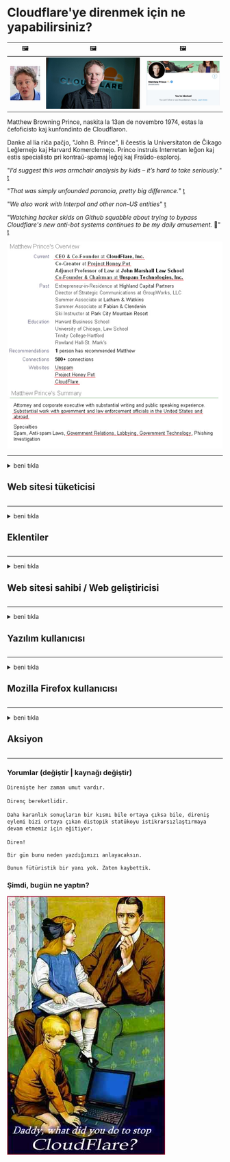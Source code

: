 # Cloudflare'ye direnmek için ne yapabilirsiniz?

| 🖼 | 🖼 | 🖼 |
| --- | --- | --- |
| ![](../image/matthew_prince_teen.jpg) | ![](../image/matthew_prince.jpg) | ![](../image/blockedbymatthewprince.jpg) |


Matthew Browning Prince, naskita la 13an de novembro 1974, estas la ĉefoficisto kaj kunfondinto de Cloudflaron.

Danke al lia riĉa paĉjo, "John B. Prince", li ĉeestis la Universitaton de Ĉikago Leĝlernejo kaj Harvard Komerclernejo.
Princo instruis Interretan leĝon kaj estis specialisto pri kontraŭ-spamaj leĝoj kaj Fraŭdo-esploroj.


"*I’d suggest this was armchair analysis by kids – it’s hard to take seriously.*" [t](https://www.theguardian.com/technology/2015/nov/19/cloudflare-accused-by-anonymous-helping-isis)

"*That was simply unfounded paranoia, pretty big difference.*"  [t](https://twitter.com/xxdesmus/status/992757936123359233)

"*We also work with Interpol and other non-US entities*" [t](https://twitter.com/eastdakota/status/1203028504184360960)

"*Watching hacker skids on Github squabble about trying to bypass Cloudflare's new anti-bot systems continues to be my daily amusement.* 🍿" [t](https://twitter.com/eastdakota/status/1273277839102656515)


![](../image/whoismp.jpg)

---


<details>
<summary>beni tıkla

## Web sitesi tüketicisi
</summary>


- Beğendiğiniz web sitesi Cloudflare kullanıyorsa, onlara Cloudflare kullanmamalarını söyleyin.
  - Facebook, Reddit, Twitter veya Mastodon gibi sosyal medyada sızlanmak hiçbir fark yaratmaz. [Eylemler hashtag'lerden daha yüksektir.](https://twitter.com/phyzonloop/status/1274132092490862594)
  - Kendinizi faydalı hale getirmek istiyorsanız web sitesi sahibiyle iletişime geçmeyi deneyin.

[Cloudflare dedi](https://github.com/Eloston/ungoogled-chromium/issues/783):
```
Sorun yaşadığınız belirli hizmetler veya siteler için yöneticilere ulaşmanızı ve deneyimlerinizi paylaşmanızı öneririz.
```

[Siz istemezseniz, web sitesi sahibi bu sorunu asla bilemez.](../PEOPLE.md)

![](../image/liberapay.jpg)

[Başarılı örnek](https://counterpartytalk.org/t/turn-off-cloudflare-on-counterparty-co-plz/164/5).<br>
Bir sorunun var? [Şimdi sesini yükselt.](https://github.com/maraoz/maraoz.github.io/issues/1) Aşağıdaki örnek.

```
Siz sadece kurumsal sansüre ve kitlesel gözetlemeye yardım ediyorsunuz.
http://crimeflare.eu.org
```

```
Web sayfanız, CloudFlare'nin gizliliği kötüye kullanan özel duvarlı bahçesinde.
http://crimeflare.eu.org
```

- Web sitesinin gizlilik politikasını okumak için biraz zaman ayırın.
  - Web sitesi Cloudflare'nin arkasındaysa veya web sitesi Cloudflare'ye bağlı hizmetleri kullanıyorsa.

"Cloudflare" nin ne olduğunu açıklamalı ve verilerinizi Cloudflare ile paylaşmak için izin istemelidir. Bunu yapmamak, güven kaybına neden olur ve söz konusu web sitesinden kaçınılmalıdır.

[Kabul edilebilir bir gizlilik politikası örneği burada](https://archive.is/bDlTz) ("Subprocessors" > "Entity Name")

```
Gizlilik politikanızı okudum ve Cloudflare kelimesini bulamıyorum.
Verilerimi Cloudflare'ye aktarmaya devam ederseniz sizinle veri paylaşmayı reddediyorum.
http://crimeflare.eu.org
```

Bu, Cloudflare kelimesine sahip olmayan bir gizlilik politikası örneğidir.
[Liberland Jobs](https://archive.is/daKIr) [privacy policy](https://docsend.com/view/feiwyte):

![](../image/cfwontobey.jpg)

Cloudflare kendi gizlilik politikasına sahiptir.
[Cloudflare doxxing insanları seviyor.](https://www.reddit.com/r/GamerGhazi/comments/2s64fe/be_wary_reporting_to_cloudflare/)

İşte web sitesinin kayıt formu için iyi bir örnek.
AFAIK, sıfır web sitesi bunu yapar. Onlara güvenecek misin?

```
"XYZ'ye Kaydol" seçeneğine tıklayarak, hizmet şartlarımızı ve gizlilik bildirimimizi kabul etmiş olursunuz.
Verilerinizi Cloudflare ile paylaşmayı ve ayrıca cloudflare'ın gizlilik bildirimini de kabul etmiş olursunuz.
Cloudflare bilgilerinizi sızdırırsa veya sunucularımıza bağlanmanıza izin vermezse, bu bizim hatamız değildir. [*]

[ kaydol ] [ katılmıyorum ]
```
[*] [PEOPLE.md](../PEOPLE.md)


- Hizmetlerini kullanmamaya çalışın. Cloudflare tarafından izlendiğinizi unutmayın.
  - ["I'm in your TLS, sniffin' your passworz"](../image/iminurtls.jpg)

- Başka bir web sitesi arayın. İnternette alternatifler ve fırsatlar var!

- Arkadaşlarınızı günlük olarak Tor kullanmaya ikna edin.
  - Anonimlik, açık internetin standardı olmalıdır!
  - [Tor projesinin bu projeyi beğenmediğini unutmayın.](../HISTORY.md)

</details>

------

<details>
<summary>beni tıkla

## Eklentiler
</summary>

- Tarayıcınız Firefox, Tor Browser veya Ungoogled Chromium ise aşağıdaki eklentilerden birini kullanın.
  - Başka bir yeni eklenti eklemek istiyorsanız, önce onun hakkında sorun.


| İsim Soyisim | Geliştirici | Destek | Engelleyebilir | Bildirebilir | Chrome |
| -------- | -------- | -------- | -------- | -------- | -------- |
| [Bloku Cloudflaron MITM-Atakon](../subfiles/about.bcma.md) | #Addon | [ ? ](http://crimeflare.eu.org/) | **Evet**     | **Evet**     |  **Evet** |
| [Ĉu ligoj estas vundeblaj al MITM-atako?](../subfiles/about.ismm.md) | #Addon | [ ? ](http://crimeflare.eu.org/) | Hayır     | **Evet**     |  **Evet** |
| [Ĉu ĉi tiuj ligoj blokos Tor-uzanton?](../subfiles/about.isat.md) | #Addon | [ ? ](http://crimeflare.eu.org/) | Hayır     | **Evet**     |  **Evet** |
| [Block Cloudflare MITM Attack](https://trac.torproject.org/projects/tor/attachment/ticket/24351/block_cloudflare_mitm_attack-1.0.14.1-an%2Bfx.xpi)<br>[**DELETED BY TOR PROJECT**](../HISTORY.md) | nullius | [ ? ](../tool/block_cloudflare_mitm_fx), [Link](http://crimeflare.eu.org/) | **Evet**     | **Evet**     |  Hayır |
| [TPRB](http://34ahehcli3epmhbu2wbl6kw6zdfl74iyc4vg3ja4xwhhst332z3knkyd.onion/) | Sw | [ ? ](http://34ahehcli3epmhbu2wbl6kw6zdfl74iyc4vg3ja4xwhhst332z3knkyd.onion/) | **Evet**     | **Evet**     |  Hayır |
| [Detect Cloudflare](https://addons.mozilla.org/en-US/firefox/addon/detect-cloudflare/) | Frank Otto | [ ? ](https://github.com/traktofon/cf-detect) | Hayır     | **Evet**     |  Hayır |
| [True Sight](https://addons.mozilla.org/en-US/firefox/addon/detect-cloudflare-plus/) | claustromaniac | [ ? ](https://github.com/claustromaniac/detect-cloudflare-plus) | Hayır     | **Evet**     |  Hayır |
| [Which Cloudflare datacenter am I visiting?](https://addons.mozilla.org/en-US/firefox/addon/cf-pop/) | 依云 | [ ? ](https://github.com/lilydjwg/cf-pop) | Hayır     | **Evet**     |  Hayır |


- "Merkezi olmayan gözler", "CDNJS (Cloudflare)" bağlantısını durdurabilir.
  - Çok sayıda isteğin ağlara ulaşmasını engeller ve sitelerin bozulmasını önlemek için yerel dosyalar sunar.
  - Geliştirici yanıtladı: "[very concerning indeed](https://github.com/Synzvato/decentraleyes/issues/236#issuecomment-352049501)", "[widespread usage severely centralizes the web](https://github.com/Synzvato/decentraleyes/issues/251#issuecomment-366752049)"

- [Ayrıca, Cloudflare sertifikasını Sertifika Yetkilinizden (CA) kaldırabilir veya bu sertifikaya güvenmeyebilirsiniz.](https://www.ssl.com/how-to/remove-root-certificate-firefox/)

</details>

------

<details>
<summary>beni tıkla

## Web sitesi sahibi / Web geliştiricisi
</summary>


![](../image/word_cloudflarefree.jpg)

- Cloudflare çözümünü kullanmayın, Dönem.
  - Bundan daha iyisini yapabilirsin, değil mi? [Cloudflare aboneliklerini, planlarını, etki alanlarını veya hesapları nasıl kaldıracağınız aşağıda açıklanmıştır.](https://support.cloudflare.com/hc/en-us/articles/200167776-Removing-subscriptions-plans-domains-or-accounts)

| 🖼 | 🖼 |
| --- | --- |
| ![](../image/htmlalertcloudflare.jpg) | ![](../image/htmlalertcloudflare2.jpg) |

- Daha fazla müşteri mi istiyorsunuz? Ne yapacağını biliyorsun. İpucu "çizginin üstünde" dir.
  - [Merhaba, "Gizliliğinizi ciddiye alıyoruz" yazdınız ama "403 Yasaklı Anonim Proxy'ye İzin Verilmiyor" hatası aldım.](https://it.slashdot.org/story/19/02/19/0033255/stop-saying-we-take-your-privacy-and-security-seriously) Tor veya VPN'i neden engelliyorsunuz? Ve neden geçici e-postaları engelliyorsunuz?

![](../image/anonexist.jpg)

- Cloudflare kullanmak, kesinti olasılığını artıracaktır. Sunucunuz kapalıysa veya Cloudflare çalışmıyorsa ziyaretçiler web sitenize erişemez.
  - [Cloudflare'nin asla düşmediğini gerçekten düşündün mü?](https://www.ibtimes.com/cloudflare-down-not-working-sites-producing-504-gateway-timeout-errors-2618008) [Another](https://twitter.com/Jedduff/status/1097875615997399040) [sample](https://twitter.com/search?f=tweets&vertical=default&q=Cloudflare%20is%20having%20problems). [Need more](../PEOPLE.md)?

![](../image/cloudflareinternalerror.jpg)

- "API hizmetinizi", "yazılım güncelleme sunucunuzu" veya "RSS beslemenizi" proxy olarak kullanmak müşterinize zarar verir. Bir müşteri sizi aradı ve "Artık API'nizi kullanamıyorum" dedi ve neler olduğu hakkında hiçbir fikriniz yok. Cloudflare, müşterinizi sessizce engelleyebilir. Sence tamam mı?
  - Birçok RSS okuyucu istemcisi ve RSS okuyucu çevrimiçi hizmeti vardır. İnsanların abone olmasına izin vermiyorsan neden RSS beslemesi yayınlıyorsun?

![](../image/rssfeedovercf.jpg)

- HTTPS sertifikasına ihtiyacınız var mı? "Let's Encrypt" kullanın veya CA şirketinden satın alın.

- DNS sunucusuna ihtiyacınız var mı? Kendi sunucunuzu kuramıyor musunuz? Peki ya onlar: [Hurricane Electric Free DNS](https://dns.he.net/), [Dyn.com](https://dyn.com/dns/), [1984 Hosting](https://www.1984hosting.com/), [Afraid.Org (TOR kullanıyorsanız yönetici hesabınızı silin)](https://freedns.afraid.org/)

- Barındırma hizmeti mi arıyorsunuz? Sadece ücretsiz mi? Peki ya onlar: [Onion Service](http://vww6ybal4bd7szmgncyruucpgfkqahzddi37ktceo3ah7ngmcopnpyyd.onion/en/security/network-security/tor/onionservices-best-practices), [Free Web Hosting Area](https://freewha.com/), [Autistici/Inventati Web Site Hosting](https://www.autinv5q6en4gpf4.onion/services/website), [Github Pages](https://pages.github.com/), [Surge](https://surge.sh/)
  - [Cloudflare için alternatifler](../subfiles/cloudflare-alternatives.md)

- "Cloudflare-ipfs.com" kullanıyor musunuz? [Cloudflare IPFS'nin kötü olduğunu biliyor musunuz?](../PEOPLE.md)

- OWASP ve Fail2Ban gibi Web Uygulaması Güvenlik Duvarını sunucunuza kurun ve uygun şekilde yapılandırın.
  - Tor'u engellemek bir çözüm değildir. Herkesi sadece küçük kötü kullanıcılar için cezalandırmayın.

- "Cloudflare Warp" kullanıcılarının web sitenize erişmesini yeniden yönlendirin veya engelleyin. Ve yapabiliyorsanız bir neden belirtin.

> IP listesi: "[Cloudflare’nin mevcut IP aralıkları](cloudflare_inc/)"

> A: Sadece onları engelle

```
server {
...
deny 173.245.48.0/20;
deny 103.21.244.0/22;
deny 103.22.200.0/22;
deny 103.31.4.0/22;
deny 141.101.64.0/18;
deny 108.162.192.0/18;
deny 190.93.240.0/20;
deny 188.114.96.0/20;
deny 197.234.240.0/22;
deny 198.41.128.0/17;
deny 162.158.0.0/15;
deny 104.16.0.0/12;
deny 172.64.0.0/13;
deny 131.0.72.0/22;
deny 2400:cb00::/32;
deny 2606:4700::/32;
deny 2803:f800::/32;
deny 2405:b500::/32;
deny 2405:8100::/32;
deny 2a06:98c0::/29;
deny 2c0f:f248::/32;
...
}
```

> B: Uyarı sayfasına yönlendir

```
http {
...
geo $iscf {
default 0;
173.245.48.0/20 1;
103.21.244.0/22 1;
103.22.200.0/22 1;
103.31.4.0/22 1;
141.101.64.0/18 1;
108.162.192.0/18 1;
190.93.240.0/20 1;
188.114.96.0/20 1;
197.234.240.0/22 1;
198.41.128.0/17 1;
162.158.0.0/15 1;
104.16.0.0/12 1;
172.64.0.0/13 1;
131.0.72.0/22 1;
2400:cb00::/32 1;
2606:4700::/32 1;
2803:f800::/32 1;
2405:b500::/32 1;
2405:8100::/32 1;
2a06:98c0::/29 1;
2c0f:f248::/32 1;
}
...
}

server {
...
if ($iscf) {rewrite ^ https://example.com/cfwsorry.php;}
...
}

<?php
header('HTTP/1.1 406 Not Acceptable');
echo <<<CLOUDFLARED
Thank you for visiting ourwebsite.com!<br />
We are sorry, but we can't serve you because your connection is being intercepted by Cloudflare.<br />
Please read http://crimeflare.eu.org for more information.<br />
CLOUDFLARED;
die();
```

- Özgürlüğe inanıyorsanız ve anonim kullanıcıları hoş karşılarsanız Tor Onion Service veya I2P insite kurun.

- Diğer Clearnet / Tor ikili web sitesi operatörlerinden tavsiye isteyin ve anonim arkadaşlar edinin!

</details>

------

<details>
<summary>beni tıkla

## Yazılım kullanıcısı
</summary>


- Discord, CloudFlare kullanıyor. Alternatifler? Öneririz [**Briar** (Android)](https://f-droid.org/en/packages/org.briarproject.briar.android/), [Ricochet (PC)](https://ricochet.im/), [Tox + Tor (Android/PC)](https://tox.chat/download.html)
  - Briar, Tor daemon'u içerir, böylece Orbot'u kurmanız gerekmez.
  - Qwtch geliştiricileri, Open Privacy, stop_cloudflare projesini bildirimde bulunmaksızın git hizmetlerinden sildi.

- Debian GNU / Linux veya herhangi bir türevini kullanıyorsanız, abone olun: [bug #831835](https://bugs.debian.org/cgi-bin/bugreport.cgi?bug=831835). Ve yapabiliyorsanız, yamayı doğrulamaya ve bakımcının kabul edilip edilmemesi konusunda doğru sonuca varmasına yardımcı olun.

- Bu tarayıcıları her zaman önerin.

| İsim Soyisim | Geliştirici | Destek | Yorum Yap |
| -------- | -------- | -------- | -------- |
| [Ungoogled-Chromium](https://ungoogled-software.github.io/ungoogled-chromium-binaries/) | Eloston | [ ? ](https://github.com/Eloston/ungoogled-chromium) | PC (Win, Mac, Linux)  _!Tor_ |
| [Bromite](https://www.bromite.org/fdroid) | Bromite | [ ? ](https://github.com/bromite/bromite/issues) | Android  _!Tor_ |
| [Tor Browser](https://www.torproject.org/download/) | Tor Project | [ ? ](https://support.torproject.org/) | PC (Win, Mac, Linux)  _Tor_|
| [Tor Browser Android](https://www.torproject.org/download/) | Tor Project | [ ? ](https://support.torproject.org/) | Android  _Tor_|
| [Onion Browser](https://itunes.apple.com/us/app/onion-browser/id519296448?mt=8) | Mike Tigas | [ ? ](https://github.com/OnionBrowser/OnionBrowser/issues) | Apple iOS  _Tor_|
| [GNU/Icecat](https://www.gnu.org/software/gnuzilla/) | GNU | [ ? ](https://www.gnu.org/software/gnuzilla/) | PC (Linux) |
| [IceCatMobile](https://f-droid.org/en/packages/org.gnu.icecat/) | GNU | [ ? ](https://lists.gnu.org/mailman/listinfo/bug-gnuzilla) | Android |
| [Iridium Browser](https://iridiumbrowser.de/about/) | Iridium | [ ? ](https://github.com/iridium-browser/iridium-browser/) | PC (Win, Mac, Linux, OpenBSD) |


Diğer yazılımların gizliliği kusurludur. Bu, Tor tarayıcısının "mükemmel" olduğu anlamına gelmez.
İnternette ve teknolojide% 100 güvenli veya% 100 özel yoktur.

- Tor kullanmak istemiyor musunuz? Tor daemon ile herhangi bir tarayıcıyı kullanabilirsiniz.
  - [Tor projesinin bundan hoşlanmadığını unutmayın.](https://support.torproject.org/tbb/tbb-9/) Yapabiliyorsanız Tor Tarayıcı kullanın.
- [Chromium'u Tor ile kullanma](../subfiles/chromium_tor.md)


Diğer yazılımların gizliliği hakkında konuşalım.

- [Gerçekten Firefox kullanmanız gerekiyorsa, "Firefox ESR" yi seçin.](https://www.mozilla.org/en-US/firefox/organizations/)
  - [Firefox - Casus Yazılım Gözcüsü](https://spyware.neocities.org/articles/firefox.html)
  - [Firefox ifade özgürlüğünü reddediyor, özgür konuşmayı yasaklıyor](https://web.archive.org/web/20200423010026/https://reclaimthenet.org/firefox-rejects-free-speech-bans-free-speech-commenting-plugin-dissenter-from-its-extensions-gallery/)
  - ["100'den fazla olumsuz oy. Görünüşe göre bir yazılım şirketinden bağlı kalmasını istemek ... bu günlerde çok fazla."](https://old.reddit.com/r/firefox/comments/gutdiw/weve_got_work_to_do_the_mozilla_blog/fslbbb6/)
  - [Uh, Firefox neden bana URL çubuğumda sponsorlu bağlantılar gösteriyor?](https://www.reddit.com/r/firefox/comments/jybx2w/uh_why_is_firefox_showing_me_sponsored_links_in/)
  - [Mozilla - Enkarne Şeytan](https://digdeeper.neocities.org/ghost/mozilla.html)

- [Unutmayın, Mozilla Cloudflare hizmetini kullanıyor.](https://www.robtex.com/dns-lookup/www.mozilla.org) [Ayrıca ürünlerinde Cloudflare'nin DNS hizmetini kullanıyorlar.](https://www.theregister.co.uk/2018/03/21/mozilla_testing_dns_encryption/)

- [Mozilla bu bileti resmen reddetti.](https://bugzilla.mozilla.org/show_bug.cgi?id=1426618)

- [Firefox Focus bir şakadır.](https://github.com/mozilla-mobile/focus-android/issues/1743) [Telemetriyi kapatmaya söz verdiler ama değiştirdiler.](https://github.com/mozilla-mobile/focus-android/issues/4210)

- [PaleMoon / Basilisk geliştiricisi Cloudflare'yi seviyor.](https://github.com/mozilla-mobile/focus-android/issues/1743#issuecomment-345993097)
  - [Pale Moon'un Arşiv Sunucusu, 18 Ay boyunca saldırıya uğradı ve kötü amaçlı yazılım yaydı](https://www.reddit.com/r/privacytoolsIO/comments/cc808y/pale_moons_archive_server_hacked_and_spread/)
  - Tor kullanıcılarından da nefret ediyor - "[Tor'a düşman olmasına izin verin. Bence çoğu site, aşırı yüksek suistimal faktörü göz önüne alındığında Tor'a düşman olmalıdır.](https://github.com/yacy/yacy_search_server/issues/314#issuecomment-565932097)"

- [Waterfox'ta ciddi "ev telefonu" sorunu var](https://spyware.neocities.org/articles/waterfox.html)

- [Google Chrome bir casus yazılımdır.](https://www.gnu.org/proprietary/malware-google.en.html)
  - [Google, etkinliğinizin profilini çıkarır.](https://spyware.neocities.org/articles/chrome.html)

- [SRWare Iron, çok fazla telefonun ev bağlantısı kuruyor.](https://spyware.neocities.org/articles/iron.html) Ayrıca Google alanlarına da bağlanır.

- [Brave Browser beyaz listeye Facebook / Twitter izleyicileri.](https://www.bleepingcomputer.com/news/security/facebook-twitter-trackers-whitelisted-by-brave-browser/)
  - [İşte daha fazla sorun.](https://spyware.neocities.org/articles/brave.html)
  - [binance bağlı kuruluş kimliği](https://twitter.com/cryptonator1337/status/1269594587716374528)

- [Microsoft Edge, Facebook'un Flash kodunu kullanıcıların arkasından çalıştırmasına izin veriyor.](https://www.zdnet.com/article/microsoft-edge-lets-facebook-run-flash-code-behind-users-backs/)

- [Vivaldi, mahremiyetinize saygı duymuyor.](https://spyware.neocities.org/articles/vivaldi.html)

- [Opera casus yazılım seviyesi: Son Derece Yüksek](https://spyware.neocities.org/articles/opera.html)

- Apple iOS: [Esasen kötü amaçlı yazılım olduğu için iOS kullanmamalısınız.](https://www.gnu.org/proprietary/malware-apple.html)

Bu nedenle, yalnızca yukarıdaki tabloyu öneriyoruz. Başka hiçbir şey.

</details>

------

<details>
<summary>beni tıkla

## Mozilla Firefox kullanıcısı
</summary>


- "Firefox Nightly", devre dışı bırakma yöntemi olmadan Mozilla sunucularına hata ayıklama düzeyinde bilgi gönderir.
  - [Mozilla sunucuları Cloudflare'yi kullanıyor](https://www.digwebinterface.com/?hostnames=www.mozilla.org%0D%0Amozilla.cloudflare-dns.com&type=&ns=resolver&useresolver=8.8.4.4&nameservers=)

- Firefox'un Mozilla sunucularına bağlanmasını yasaklamak mümkündür.
  - [Mozilla'nın politika şablonları kılavuzu](https://github.com/mozilla/policy-templates/blob/master/README.md)
  - Bu numaranın sonraki sürümlerde çalışmayı bırakabileceğini unutmayın, çünkü Mozilla kendilerini beyaz listeye eklemeyi sever.
  - Bunları tamamen engellemek için güvenlik duvarı ve DNS filtresini kullanın.

"`/distribution/policies.json`"

>     "WebsiteFilter": {
> 		"Block": [
> 		"*://*.mozilla.com/*",
> 		"*://*.mozilla.net/*",
> 		"*://*.mozilla.org/*",
> 		"*://webcompat.com/*",
> 		"*://*.firefox.com/*",
> 		"*://*.thunderbird.net/*",
> 		"*://*.cloudflare.com/*"
> 		]
>     },


- ~~Mozilla'nın izleyicisine Cloudflare kullanmamalarını söyleyen bir hata bildirin.~~ Bugzilla'da bir hata raporu vardı. Birçok kişi endişelerini dile getirdi, ancak hata 2018'de yönetici tarafından gizlendi.

- DoH'yi Firefox'ta devre dışı bırakabilirsiniz.
  - [Firefox'un varsayılan DNS sağlayıcısını değiştirin](../subfiles/change-firefox-dns.md)

![](../image/firefoxdns.jpg)

- [ISP dışı DNS kullanmak istiyorsanız, OpenNIC Tier2 DNS hizmetini veya Cloudflare olmayan DNS hizmetlerinden herhangi birini kullanmayı düşünün.](https://wiki.opennic.org/start)
![](../image/opennic.jpg)
  - Cloudflare'yi DNS ile engelleyin. [Crimeflare DNS](https://dns.crimeflare.eu.org/)

- Tor'u DNS çözümleyici olarak kullanabilirsiniz. [Tor uzmanı değilseniz, buradan soru sorun.](https://tor.stackexchange.com/)

> **Nasıl?**
> 1. Tor'u indirin ve bilgisayarınıza kurun.
> 2. Bu satırı "torrc" dosyasına ekleyin.
> DNSPort 127.0.0.1:53
> 3. Tor'u yeniden başlatın.
> 4. Bilgisayarınızın DNS sunucusunu "127.0.0.1" olarak ayarlayın.

</details>

------

<details>
<summary>beni tıkla

## Aksiyon
</summary>


- Çevrenizdeki diğer kişilere Cloudflare'nin tehlikeleri hakkında bilgi verin.

- [Bu depoyu geliştirmeye yardımcı olun.](http://crimeflare.eu.org)
  - Hem listeler, hem ona karşı çıkan argümanlar hem de ayrıntılar.

- [Cloudflare (ve benzeri şirketler) ile işlerin ters gittiği yerleri belgeleyin ve herkese açık hale getirin, bunu yaparken bu depodan bahsettiğinizden emin olun.](http://crimeflare.eu.org) :)

- Web'i dünyanın farklı bölgelerinin perspektifinden deneyimleyebilmeleri için varsayılan olarak daha fazla kişinin Tor'u kullanmasını sağlayın.

- Dünyayı Cloudflare'den kurtarmaya adanmış sosyal medya ve et alanında başlangıç ​​grupları.

- Uygun olduğu durumlarda, bu arşivdeki bu gruplara bağlantı verin - burası, gruplar halinde birlikte çalışmayı koordine etmek için bir yer olabilir.

- [Cloudflare'ye kurumsal olmayan anlamlı bir alternatif sağlayabilecek bir kooperatif kurun.](../subfiles/cloudflare-alternatives.md)

- En azından Cloudflare'ye karşı çok katmanlı savunma sağlamaya yardımcı olacak alternatifleri bize bildirin.

- Cloudflare müşterisiyseniz, gizlilik ayarlarınızı belirleyin ve onların ihlal etmesini bekleyin.
  - [Ardından onları spam önleme / gizlilik ihlali suçlamasıyla karşı karşıya getirin.](https://twitter.com/thexpaw/status/1108424723233419264)

- Amerika Birleşik Devletleri'ndeyseniz ve söz konusu web sitesi bir banka veya muhasebeci ise, Gramm – Leach – Bliley Yasası veya Zorluklu Amerikalılar Yasası kapsamında yasal baskı uygulamaya çalışın ve ne kadar ilerlediğinizi bize bildirin .

- Web sitesi bir devlet sitesiyse, ABD Anayasasının 1. Değişikliği uyarınca yasal baskı oluşturmaya çalışın.

- AB vatandaşıysanız, kişisel bilgilerinizi Genel Veri Koruma Yönetmeliği kapsamında göndermek için web sitesi ile iletişime geçin. Size bilgilerinizi vermeyi reddederlerse, bu yasa ihlalidir.

- Web sitelerinde hizmet sunduğunu iddia eden şirketler için, bunları tüketici koruma kuruluşlarına ve BBB'ye "yanlış reklam" olarak bildirmeyi deneyin. Cloudflare web siteleri, Cloudflare sunucuları tarafından sunulur.

- [ITU, ABD bağlamında, Cloudflare'nin antitröst yasasının kendilerine getirilebileceği kadar büyümeye başladığını öne sürüyor.](https://www.itu.int/en/ITU-T/Workshops-and-Seminars/20181218/Documents/Geoff_Huston_Presentation.pdf)

- GNU GPL sürüm 4'ün, tüm GPLv4 ve sonraki programlar için en azından kaynak koda Tor kullanıcılarına karşı ayrımcılık yapmayan bir ortam aracılığıyla erişilebilmesini gerektiren bu tür bir hizmetin arkasında kaynak kodu depolamaya karşı bir hüküm içerebileceği düşünülebilir.

</details>

------

### Yorumlar (değiştir | kaynağı değiştir)

```
Direnişte her zaman umut vardır.

Direnç bereketlidir.

Daha karanlık sonuçların bir kısmı bile ortaya çıksa bile, direniş eylemi bizi ortaya çıkan distopik statükoyu istikrarsızlaştırmaya devam etmemiz için eğitiyor.

Diren!
```

```
Bir gün bunu neden yazdığımızı anlayacaksın.
```

```
Bunun fütüristik bir yanı yok. Zaten kaybettik.
```

### Şimdi, bugün ne yaptın?


![](../image/stopcf.jpg)
